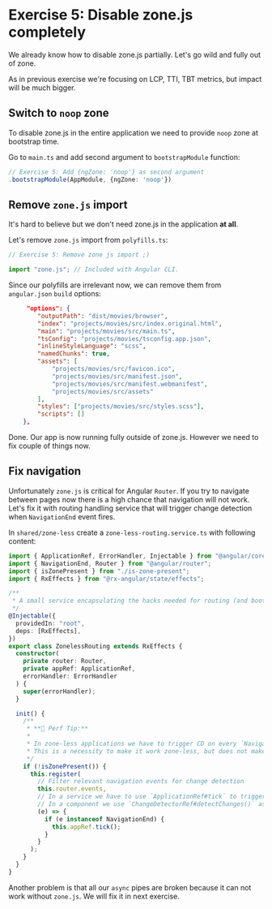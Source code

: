 # Exercise 5: Disable zone.js completely

We already know how to disable zone.js partially.
Let's go wild and fully out of zone.

As in previous exercise we're focusing on LCP, TTI, TBT metrics, but impact will be much bigger.

## Switch to `noop` zone

To disable zone.js in the entire application we need to provide `noop` zone at bootstrap time.

Go to `main.ts` and add second argument to `bootstrapModule` function:

```typescript
// Exercise 5: Add {ngZone: 'noop'} as second argument
.bootstrapModule(AppModule, {ngZone: 'noop'})
```

## Remove `zone.js` import

It's hard to believe but we don't need zone.js in the application **at all**.

Let's remove `zone.js` import from `polyfills.ts`:

```typescript
// Exercise 5: Remove zone js import ;)

import "zone.js"; // Included with Angular CLI.
```

Since our polyfills are irrelevant now, we can remove them from `angular.json` `build` options:

```json
     "options": {
        "outputPath": "dist/movies/browser",
        "index": "projects/movies/src/index.original.html",
        "main": "projects/movies/src/main.ts",
        "tsConfig": "projects/movies/tsconfig.app.json",
        "inlineStyleLanguage": "scss",
        "namedChunks": true,
        "assets": [
            "projects/movies/src/favicon.ico",
            "projects/movies/src/manifest.json",
            "projects/movies/src/manifest.webmanifest",
            "projects/movies/src/assets"
        ],
        "styles": ["projects/movies/src/styles.scss"],
        "scripts": []
    },
```

Done. Our app is now running fully outside of zone.js.
However we need to fix couple of things now.

## Fix navigation

Unfortunately `zone.js` is critical for Angular `Router`.
If you try to navigate between pages now there is a high chance that navigation will not work.
Let's fix it with routing handling service that will trigger change detection when `NavigationEnd` event fires.

In `shared/zone-less` create a `zone-less-routing.service.ts` with following content:

```typescript
import { ApplicationRef, ErrorHandler, Injectable } from "@angular/core";
import { NavigationEnd, Router } from "@angular/router";
import { isZonePresent } from "./is-zone-present";
import { RxEffects } from "@rx-angular/state/effects";

/**
 * A small service encapsulating the hacks needed for routing (and bootstrapping) in zone-less applications
 */
@Injectable({
  providedIn: "root",
  deps: [RxEffects],
})
export class ZonelessRouting extends RxEffects {
  constructor(
    private router: Router,
    private appRef: ApplicationRef,
    errorHandler: ErrorHandler
  ) {
    super(errorHandler);
  }

  init() {
    /**
     * **🚀 Perf Tip:**
     *
     * In zone-less applications we have to trigger CD on every `NavigationEnd` event that changes the view.
     * This is a necessity to make it work zone-less, but does not make the app faster.
     */
    if (!isZonePresent()) {
      this.register(
        // Filter relevant navigation events for change detection
        this.router.events,
        // In a service we have to use `ApplicationRef#tick` to trigger change detection.
        // In a component we use `ChangeDetectorRef#detectChanges()` as it is less work compared to `ApplicationRef#tick` as it's less work.
        (e) => {
          if (e instanceof NavigationEnd) {
            this.appRef.tick();
          }
        }
      );
    }
  }
}
```

Another problem is that all our `async` pipes are broken because it can not work without `zone.js`.
We will fix it in next exercise.
